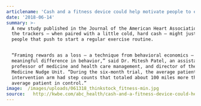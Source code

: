 ```yaml
---
articlename: 'Cash and a fitness device could help motivate people to exercise, study finds'
date: '2018-06-14'
summary: >-
  A new study published in the Journal of the American Heart Association said
  the trackers — when paired with a little cold, hard cash — might just give
  people that push to start a regular exercise routine.


  “Framing rewards as a loss — a technique from behavioral economics — led to a
  meaningful difference in behavior,” said Dr. Mitesh Patel, an assistant
  professor of medicine and health care management, and director of the Penn
  Medicine Nudge Unit. “During the six-month trial, the average patient in the
  intervention arm had step counts that totaled about 100 miles more than the
  average patient in control.”
image:  /images/uploads/061318_thinkstock_fitness-min.jpg
source:   http://kwbe.com/abc_health/cash-and-a-fitness-device-could-help-motivate-people-to-exercise-study-finds-abcid36079563/
---
```


